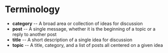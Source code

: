 # Terminology

* **category** -- A broad area or collection of ideas for discussion
* **post** -- A single message, whether it is the beginning of a topic or a reply to another post
* **title** -- A short description of a single idea for discussion
* **topic** -- A title, category, and a list of posts all centered on a given idea
